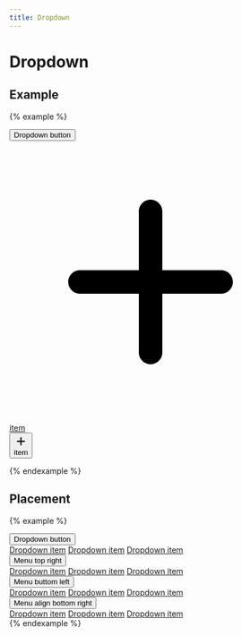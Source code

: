 ```yaml
---
title: Dropdown
---
```


# Dropdown

## Example

{% example %}
<div class="dropdown" data-controller="dropdown">
  <button type="button" class="button button--text" data-action="dropdown#toggle">Dropdown button</button>
  <div class="dropdown__menu">
    <a class="dropdown__item" href="#">
      <div class="dropdown__item__icon">
        <svg xmlns="http://www.w3.org/2000/svg" viewBox="0 0 24 24"><path d="M0 0h24v24H0V0z" fill="none"/><path d="M18 13h-5v5c0 .55-.45 1-1 1s-1-.45-1-1v-5H6c-.55 0-1-.45-1-1s.45-1 1-1h5V6c0-.55.45-1 1-1s1 .45 1 1v5h5c.55 0 1 .45 1 1s-.45 1-1 1z"/></svg>
      </div>
      item
    </a>
    <form action="index.html" method="post">
      <button type="submit" class="dropdown__item">
        <div class="dropdown__item__icon">
          <svg xmlns="http://www.w3.org/2000/svg" viewBox="0 0 24 24"><path d="M0 0h24v24H0V0z" fill="none"/><path d="M18 13h-5v5c0 .55-.45 1-1 1s-1-.45-1-1v-5H6c-.55 0-1-.45-1-1s.45-1 1-1h5V6c0-.55.45-1 1-1s1 .45 1 1v5h5c.55 0 1 .45 1 1s-.45 1-1 1z"/></svg>
        </div>
        item
      </button>
    </form>
  </div>
</div>
{% endexample %}

## Placement

{% example %}
<div class="dropdown" data-controller="dropdown">
  <button type="button" class="button button--text" data-action="dropdown#toggle">Dropdown button</button>
  <div class="dropdown__menu">
    <a class="dropdown__item" href="#">Dropdown item</a>
    <a class="dropdown__item" href="#">Dropdown item</a>
    <a class="dropdown__item" href="#">Dropdown item</a>
  </div>
</div>
<div class="dropdown" data-controller="dropdown">
  <button type="button" class="button button--text" data-action="dropdown#toggle">Menu top right</button>
  <div class="dropdown__menu dropdown__menu--top-right">
    <a class="dropdown__item" href="#">Dropdown item</a>
    <a class="dropdown__item" href="#">Dropdown item</a>
    <a class="dropdown__item" href="#">Dropdown item</a>
  </div>
</div>
<div class="dropdown" data-controller="dropdown">
  <button type="button" class="button button--text" data-action="dropdown#toggle">Menu buttom left</button>
  <div class="dropdown__menu dropdown__menu--bottom-left">
    <a class="dropdown__item" href="#">Dropdown item</a>
    <a class="dropdown__item" href="#">Dropdown item</a>
    <a class="dropdown__item" href="#">Dropdown item</a>
  </div>
</div>
<div class="dropdown" data-controller="dropdown">
  <button type="button" class="button button--text" data-action="dropdown#toggle">Menu align bottom right</button>
  <div class="dropdown__menu dropdown__menu--bottom-right">
    <a class="dropdown__item" href="#">Dropdown item</a>
    <a class="dropdown__item" href="#">Dropdown item</a>
    <a class="dropdown__item" href="#">Dropdown item</a>
  </div>
</div>
{% endexample %}
